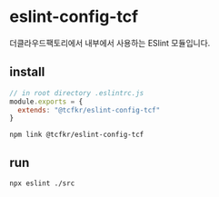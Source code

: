 # eslint-config-tcf

더클라우드팩토리에서 내부에서 사용하는 ESlint 모듈입니다.

## install
```js
// in root directory .eslintrc.js
module.exports = {
  extends: "@tcfkr/eslint-config-tcf"
}

```

```shell
npm link @tcfkr/eslint-config-tcf
```

## run
```shell
npx eslint ./src
```